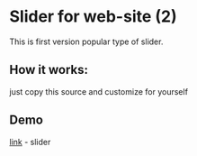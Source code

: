 # Slider for web-site (2)
This is first version popular type of slider.

## How it works:
just copy this source and customize for yourself

## Demo

[link](https://percuciat.github.io/slider_ver_2/) - slider

